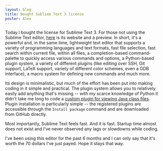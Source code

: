 ```yaml
---
layout: blog
title: Bought Sublime Text 3 license
poster: Alex
---
```



Today I bought the license for Sublime Text 3.
For those not using the Sublime Text editor, [here](http://www.sublimetext.com/) is its website and a preview.
In short, it's a powerful and, in the same time, lightweight text editor that supports a variety of programming languages and text formats,
fast file selection, fast search within current file, within all files, a completion-based command-palette to quickly
access various commands and options, a Python-based plugin system, a variety of different plugins (like editing over SSH,
Git support, LaTeX support, variety of different color schemes, even a GDB interface), a macro system for defining new commands and
much more.

Its design is minimalistic, but much of the effort has been put into making coding in it simple and practical.
The plugin system allows you to relatively easily add anything that's missing -- with my scarce knowledge of Python it didn't
take me long to code a [custom plugin for viewing Java class files](https://github.com/axel22/sublime-javap).
Plugin installation is particularly simple -- the registered plugins are accessible through the `Install package` command
and are downloaded from GitHub directly.

Most importantly, Sublime Text feels fast. And it is fast.
Startup time almost does not exist and I've never observed any lags or slowdowns while coding.

I've been using this editor for the past 6 months and I can only say that it's worth the 70 dollars I've just payed.
Hope it stays that way.

